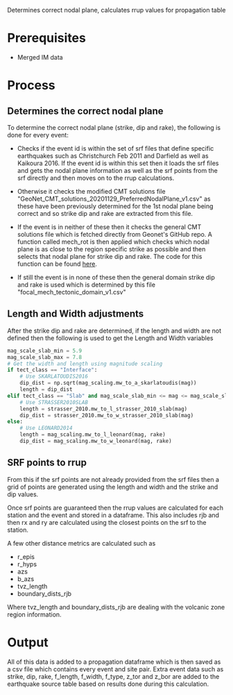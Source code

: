 Determines correct nodal plane, calculates rrup values for propagation table

# Prerequisites

- Merged IM data

# Process

## Determines the correct nodal plane
To determine the correct nodal plane (strike, dip and rake), the following is done for every event:

- Checks if the event id is within the set of srf files that define specific earthquakes such as Christchurch Feb 2011 and Darfield as well as Kaikoura 2016.
If the event id is within this set then it loads the srf files and gets the nodal plane information as well as the srf points from the srf directly and then moves on to the rrup calculations.

- Otherwise it checks the modified CMT solutions file "GeoNet_CMT_solutions_20201129_PreferredNodalPlane_v1.csv" as these have been
previously determined for the 1st nodal plane being correct and so strike dip and rake are extracted from this file.

- If the event is in neither of these then it checks the general CMT solutions file which is fetched directly from Geonet's GitHub repo.
A function called mech_rot is then applied which checks which nodal plane is as close to the region specific strike as possible and then selects that nodal plane for strike dip and rake.
The code for this function can be found [here](https://github.com/ucgmsim/nzgmdb/blob/2fa80fa0917989c1103ed0a1e4821be7bb8f0e73/nzgmdb/calculation/distances.py#L61).

- If still the event is in none of these then the general domain strike dip and rake is used which is determined by this file "focal_mech_tectonic_domain_v1.csv"

## Length and Width adjustments
After the strike dip and rake are determined, if the length and width are not defined then the following is used to get the Length and Width variables
```python
mag_scale_slab_min = 5.9
mag_scale_slab_max = 7.8
# Get the width and length using magnitude scaling
if tect_class == "Interface":
    # Use SKARLATOUDIS2016
    dip_dist = np.sqrt(mag_scaling.mw_to_a_skarlatoudis(mag))
    length = dip_dist
elif tect_class == "Slab" and mag_scale_slab_min <= mag <= mag_scale_slab_max:
    # Use STRASSER2010SLAB
    length = strasser_2010.mw_to_l_strasser_2010_slab(mag)
    dip_dist = strasser_2010.mw_to_w_strasser_2010_slab(mag)
else:
    # Use LEONARD2014
    length = mag_scaling.mw_to_l_leonard(mag, rake)
    dip_dist = mag_scaling.mw_to_w_leonard(mag, rake)
```

## SRF points to rrup
From this if the srf points are not already provided from the srf files then a grid of points are generated using the length and width and the strike and dip values.

Once srf points are guaranteed then the rrup values are calculated for each station and the event and stored in a dataframe.
This also includes rjb and then rx and ry are calculated using the closest points on the srf to the station.

A few other distance metrics are calculated such as 
- r_epis
- r_hyps
- azs
- b_azs
- tvz_length
- boundary_dists_rjb

Where tvz_length and boundary_dists_rjb are dealing with the volcanic zone region information.
# Output

All of this data is added to a propagation dataframe which is then saved as a csv file which contains every event and site pair.
Extra event data such as strike, dip, rake, f_length, f_width, f_type, z_tor and z_bor are added to the earthquake source table based on results done during this calculation.

